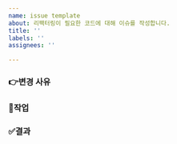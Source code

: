 ```yaml
---
name: issue template
about: 리팩터링이 필요한 코드에 대해 이슈를 작성합니다.
title: ''
labels: ''
assignees: ''

---
```


### 👉변경 사유

### 🔗작업

### ✅결과

